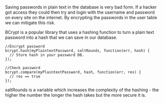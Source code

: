 Saving passwords in plain text in the database is very bad form. If a hacker got access they could then try and login with the username and password on every site on the internet. By encrypting the passwords in the user table we can mitigate this risk.

BCrypt is a popular library that uses a hashing function to turn a plain text password into a hash that we can save in our database.

```
//Encrypt password
bcrypt.hash(myPlaintextPassword, saltRounds, function(err, hash) {
  // Store hash in your password DB.
});

//Check password
bcrypt.compare(myPlaintextPassword, hash, function(err, res) {
  // res == true
});

```
saltRounds is a variable which increases the complexity of the hashing - the higher the number the longer the hash takes but the more secure it is.